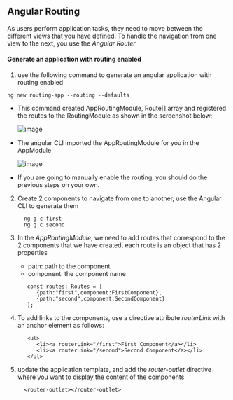 ## Angular Routing

 As users perform application tasks, they need to move between the different views that you have defined.
 To handle the navigation from one view to the next, you use the *Angular Router*


#### Generate an application with routing enabled
1. use the following command to generate an angular application with routing enabled
  ```
  ng new routing-app --routing --defaults
  ```

 - This command created AppRoutingModule, Route[] array and registered the routes to the RoutingModule as shown in the screenshot below:
   
     ![image](https://github.com/shaimaa-hshalaby/Angular_Guide/assets/3264417/54680b33-ab14-46d8-a51b-a17e33a9c331)

 - The angular CLI imported the AppRoutingModule for you in the AppModule

     ![image](https://github.com/shaimaa-hshalaby/Angular_Guide/assets/3264417/78f043ca-051c-4774-a3c9-7a7d31fd8a97)

 - If you are going to manually enable the routing, you should do the previous steps on your own.

2. Create 2 components to navigate from one to another, use the Angular CLI to generate them
    ```
      ng g c first
      ng g c second
    ```

3. In the *AppRoutingModule*, we need to add routes that correspond to the 2 components that we have created, each route is an object that has 2 properties
    - path: path to the component
    - component: the component name
      
    ```
       const routes: Routes = [
          {path:"first",component:FirstComponent},
          {path:"second",component:SecondComponent}
       ];
    ```

4. To add links to the components, use a directive attribute *routerLink* with an anchor element as follows:
   
   ```
      <ul>
         <li><a routerLink="/first">First Component</a></li>
         <li><a routerLink="/second">Second Component</a></li>
      </ul>
   ```
6. update the application template, and add the *router-outlet* directive where you want to display the content of the components
   ```
     <router-outlet></router-outlet>
   ```


